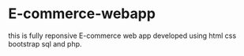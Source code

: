 # E-commerce-webapp
this is fully reponsive E-commerce web app developed using html css bootstrap sql and php.

